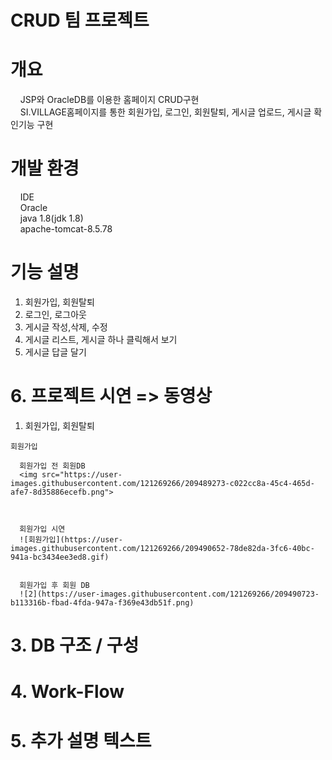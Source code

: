 
# CRUD 팀 프로젝트
# 개요
&nbsp;&nbsp;&nbsp;  JSP와 OracleDB를 이용한 홈페이지 CRUD구현<br>
&nbsp;&nbsp;&nbsp;  SI.VILLAGE홈페이지를 통한 회원가입, 로그인, 회원탈퇴, 게시글 업로드, 게시글 확인기능 구현<br>

# 개발 환경
&nbsp;&nbsp;&nbsp;  IDE<br>
&nbsp;&nbsp;&nbsp;  Oracle<br>
&nbsp;&nbsp;&nbsp;  java 1.8(jdk 1.8)<br>
&nbsp;&nbsp;&nbsp;  apache-tomcat-8.5.78<br>
  
# 기능 설명
  1. 회원가입, 회원탈퇴
  2. 로그인, 로그아웃
  3. 게시글 작성,삭제, 수정
  4. 게시글 리스트, 게시글 하나 클릭해서 보기
  5. 게시글 답글 달기
  
# 6. 프로젝트 시연 => 동영상
  1. 회원가입, 회원탈퇴
    
    회원가입
    
      회원가입 전 회원DB
      <img src="https://user-images.githubusercontent.com/121269266/209489273-c022cc8a-45c4-465d-afe7-8d35886ecefb.png">


      
      회원가입 시연
      ![회원가입](https://user-images.githubusercontent.com/121269266/209490652-78de82da-3fc6-40bc-941a-bc3434ee3ed8.gif)
      
      
      회원가입 후 회원 DB
      ![2](https://user-images.githubusercontent.com/121269266/209490723-b113316b-fbad-4fda-947a-f369e43db51f.png)


  
# 3. DB 구조 / 구성
# 4. Work-Flow
# 5. 추가 설명 텍스트

